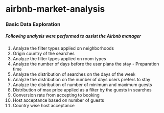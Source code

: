 # airbnb-market-analysis

### Basic Data Exploration

##### Following analysis were performed to assist the Airbnb manager

1. Analyze the filter types applied on neighborhoods
2. Origin country of the searches
3. Analyze the filter types applied on room types
4. Analyze the number of days before the user plans the stay - Preparation time
5. Analyze the distribution of searches on the days of the week
6. Analyze the distribution on the number of days users prefers to stay
7. Analyze the distribution of number of minimum and maximum guests
8. Distribution of max price applied as a filter by the guests in searches
9. Conversion rate from accepting to booking
10. Host acceptance based on number of guests
11. Country wise host acceptance